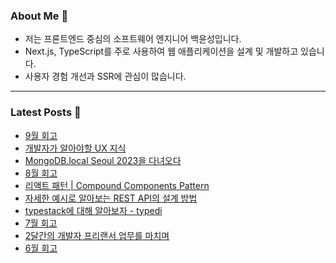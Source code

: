 ### About Me 👋
- 저는 프론트엔드 중심의 소프트웨어 엔지니어 백윤성입니다.
- Next.js, TypeScript를 주로 사용하여 웹 애플리케이션을 설계 및 개발하고 있습니다.
- 사용자 경험 개선과 SSR에 관심이 많습니다.

---

### Latest Posts 📰
- [9월 회고](https://bysxx.tistory.com/36)
- [개발자가 알아야할 UX 지식](https://bysxx.tistory.com/35)
- [MongoDB.local Seoul 2023을 다녀오다](https://bysxx.tistory.com/34)
- [8월 회고](https://bysxx.tistory.com/33)
- [리액트 패턴 | Compound Components Pattern](https://bysxx.tistory.com/32)
- [자세한 예시로 알아보는 REST API의 설계 방법](https://bysxx.tistory.com/31)
- [typestack에 대해 알아보자 - typedi](https://bysxx.tistory.com/30)
- [7월 회고](https://bysxx.tistory.com/29)
- [2달간의 개발자 프리랜서 업무를 마치며](https://bysxx.tistory.com/28)
- [6월 회고](https://bysxx.tistory.com/27)